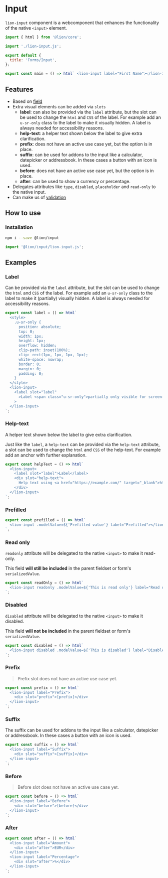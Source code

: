 # Input

`lion-input` component is a webcomponent that enhances the functionality of the native `<input>` element.

```js script
import { html } from '@lion/core';

import './lion-input.js';

export default {
  title: 'Forms/Input',
};
```

```js preview-story
export const main = () => html` <lion-input label="First Name"></lion-input> `;
```

## Features

- Based on [field](?path=/docs/forms-system-overview--page)
- Extra visual elements can be added via `slots`
  - **label**: can also be provided via the `label` attribute, but the slot can be used to change the `html` and `CSS` of the label.
    For example add an `u-sr-only` class to the label to make it visually hidden.
    A label is always needed for accessibility reasons.
  - **help-text**: a helper text shown below the label to give extra clarification.
  - **prefix**: does not have an active use case yet, but the option is in place.
  - **suffix**: can be used for addons to the input like a calculator, datepicker or addressbook. In these cases a button with an icon is used.
  - **before**: does not have an active use case yet, but the option is in place.
  - **after**: can be used to show a currency or percentage.
- Delegates attributes like `type`, `disabled`, `placeholder` and `read-only` to the native input.
- Can make us of [validation](?path=/docs/forms-validation-overview--main#validate)

## How to use

### Installation

```bash
npm i --save @lion/input
```

```js
import '@lion/input/lion-input.js';
```

## Examples

### Label

Can be provided via the `label` attribute, but the slot can be used to change the `html` and `CSS` of the label.
For example add an `u-sr-only` class to the label to make it (partially) visually hidden.
A label is always needed for accessibility reasons.

```js preview-story
export const label = () => html`
  <style>
    .u-sr-only {
      position: absolute;
      top: 0;
      width: 1px;
      height: 1px;
      overflow: hidden;
      clip-path: inset(100%);
      clip: rect(1px, 1px, 1px, 1px);
      white-space: nowrap;
      border: 0;
      margin: 0;
      padding: 0;
    }
  </style>
  <lion-input>
    <label slot="label"
      >Label <span class="u-sr-only">partially only visible for screen-readers</span></label
    >
  </lion-input>
`;
```

### Help-text

A helper text shown below the label to give extra clarification.

Just like the `label`, a `help-text` can be provided via the `help-text` attribute, a slot can be used to change the `html` and `CSS` of the help-text.
For example add an anchor with further explanation.

```js preview-story
export const helpText = () => html`
  <lion-input>
    <label slot="label">Label</label>
    <div slot="help-text">
      Help text using <a href="https://example.com/" target="_blank">html</a>
    </div>
  </lion-input>
`;
```

### Prefilled

```js preview-story
export const prefilled = () => html`
  <lion-input .modelValue=${'Prefilled value'} label="Prefilled"></lion-input>
`;
```

### Read only

`readonly` attribute will be delegated to the native `<input>` to make it read-only.

This field **will still be included** in the parent fieldset or form's `serializedValue`.

```js preview-story
export const readOnly = () => html`
  <lion-input readonly .modelValue=${'This is read only'} label="Read only"></lion-input>
`;
```

### Disabled

`disabled` attribute will be delegated to the native `<input>` to make it disabled.

This field **will not be included** in the parent fieldset or form's `serializedValue`.

```js preview-story
export const disabled = () => html`
  <lion-input disabled .modelValue=${'This is disabled'} label="Disabled"></lion-input>
`;
```

### Prefix

> Prefix slot does not have an active use case yet.

```js preview-story
export const prefix = () => html`
  <lion-input label="Prefix">
    <div slot="prefix">[prefix]</div>
  </lion-input>
`;
```

### Suffix

The suffix can be used for addons to the input like a calculator, datepicker or addressbook.
In these cases a button with an icon is used.

```js preview-story
export const suffix = () => html`
  <lion-input label="Suffix">
    <div slot="suffix">[suffix]</div>
  </lion-input>
`;
```

### Before

> Before slot does not have an active use case yet.

```js preview-story
export const before = () => html`
  <lion-input label="Before">
    <div slot="before">[before]</div>
  </lion-input>
`;
```

### After

```js preview-story
export const after = () => html`
  <lion-input label="Amount">
    <div slot="after">EUR</div>
  </lion-input>
  <lion-input label="Percentage">
    <div slot="after">%</div>
  </lion-input>
`;
```
